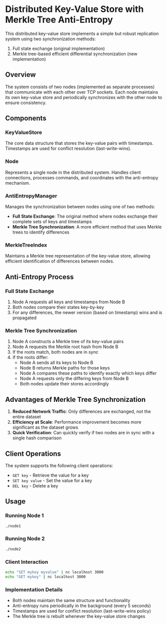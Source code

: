 # Distributed Key-Value Store with Merkle Tree Anti-Entropy

This distributed key-value store implements a simple but robust replication system using two synchronization methods:

1. Full state exchange (original implementation)
2. Merkle tree-based efficient differential synchronization (new implementation)

## Overview

The system consists of two nodes (implemented as separate processes) that communicate with each other over TCP sockets. Each node maintains its own key-value store and periodically synchronizes with the other node to ensure consistency.

## Components

### KeyValueStore

The core data structure that stores the key-value pairs with timestamps. Timestamps are used for conflict resolution (last-write-wins).

### Node

Represents a single node in the distributed system. Handles client connections, processes commands, and coordinates with the anti-entropy mechanism.

### AntiEntropyManager

Manages the synchronization between nodes using one of two methods:
- **Full State Exchange**: The original method where nodes exchange their complete sets of keys and timestamps
- **Merkle Tree Synchronization**: A more efficient method that uses Merkle trees to identify differences

### MerkleTreeIndex

Maintains a Merkle tree representation of the key-value store, allowing efficient identification of differences between nodes.

## Anti-Entropy Process

### Full State Exchange

1. Node A requests all keys and timestamps from Node B
2. Both nodes compare their states key-by-key
3. For any differences, the newer version (based on timestamp) wins and is propagated

### Merkle Tree Synchronization

1. Node A constructs a Merkle tree of its key-value pairs
2. Node A requests the Merkle root hash from Node B
3. If the roots match, both nodes are in sync
4. If the roots differ:
   - Node A sends all its keys to Node B
   - Node B returns Merkle paths for those keys
   - Node A compares these paths to identify exactly which keys differ
   - Node A requests only the differing keys from Node B
   - Both nodes update their stores accordingly

## Advantages of Merkle Tree Synchronization

1. **Reduced Network Traffic**: Only differences are exchanged, not the entire dataset
2. **Efficiency at Scale**: Performance improvement becomes more significant as the dataset grows
3. **Quick Verification**: Can quickly verify if two nodes are in sync with a single hash comparison

## Client Operations

The system supports the following client operations:
- `GET key` - Retrieve the value for a key
- `SET key value` - Set the value for a key
- `DEL key` - Delete a key

## Usage

### Running Node 1

```bash
./node1
```

### Running Node 2

```bash
./node2
```

### Client Interaction

```bash
echo "SET mykey myvalue" | nc localhost 3000
echo "GET mykey" | nc localhost 3000
```

### Implementation Details

- Both nodes maintain the same structure and functionality
- Anti-entropy runs periodically in the background (every 5 seconds)
- Timestamps are used for conflict resolution (last-write-wins policy)
- The Merkle tree is rebuilt whenever the key-value store changes
